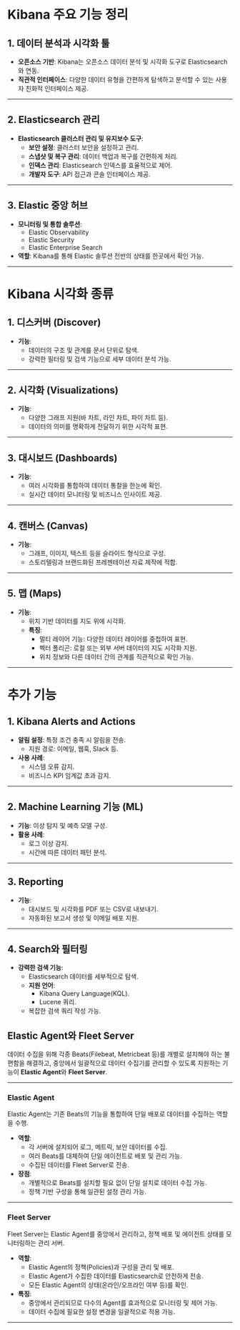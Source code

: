 # Kibana 주요 기능 정리

## 1. 데이터 분석과 시각화 툴
- **오픈소스 기반**: Kibana는 오픈소스 데이터 분석 및 시각화 도구로 Elasticsearch와 연동.
- **직관적 인터페이스**: 다양한 데이터 유형을 간편하게 탐색하고 분석할 수 있는 사용자 친화적 인터페이스 제공.

---

## 2. Elasticsearch 관리
- **Elasticsearch 클러스터 관리 및 유지보수 도구**:
  - **보안 설정**: 클러스터 보안을 설정하고 관리.
  - **스냅샷 및 복구 관리**: 데이터 백업과 복구를 간편하게 처리.
  - **인덱스 관리**: Elasticsearch 인덱스를 효율적으로 제어.
  - **개발자 도구**: API 접근과 콘솔 인터페이스 제공.

---

## 3. Elastic 중앙 허브
- **모니터링 및 통합 솔루션**:
  - Elastic Observability
  - Elastic Security
  - Elastic Enterprise Search
- **역할**: Kibana를 통해 Elastic 솔루션 전반의 상태를 한곳에서 확인 가능.

---

# Kibana 시각화 종류

## 1. 디스커버 (Discover)
- **기능**: 
  - 데이터의 구조 및 관계를 문서 단위로 탐색.
  - 강력한 필터링 및 검색 기능으로 세부 데이터 분석 가능.

---

## 2. 시각화 (Visualizations)
- **기능**:
  - 다양한 그래프 지원(바 차트, 라인 차트, 파이 차트 등).
  - 데이터의 의미를 명확하게 전달하기 위한 시각적 표현.

---

## 3. 대시보드 (Dashboards)
- **기능**:
  - 여러 시각화를 통합하여 데이터 통찰을 한눈에 확인.
  - 실시간 데이터 모니터링 및 비즈니스 인사이트 제공.

---

## 4. 캔버스 (Canvas)
- **기능**:
  - 그래프, 이미지, 텍스트 등을 슬라이드 형식으로 구성.
  - 스토리텔링과 브랜드화된 프레젠테이션 자료 제작에 적합.

---

## 5. 맵 (Maps)
- **기능**:
  - 위치 기반 데이터를 지도 위에 시각화.
  - **특징**:
    - 멀티 레이어 기능: 다양한 데이터 레이어를 중첩하여 표현.
    - 벡터 폴리곤: 로컬 또는 외부 서버 데이터의 지도 시각화 지원.
    - 위치 정보와 다른 데이터 간의 관계를 직관적으로 확인 가능.

---

# 추가 기능

## 1. Kibana Alerts and Actions
- **알림 설정**: 특정 조건 충족 시 알림을 전송.
  - 지원 경로: 이메일, 웹훅, Slack 등.
- **사용 사례**:
  - 시스템 오류 감지.
  - 비즈니스 KPI 임계값 초과 감지.

---

## 2. Machine Learning 기능 (ML)
- **기능**: 이상 탐지 및 예측 모델 구성.
- **활용 사례**:
  - 로그 이상 감지.
  - 시간에 따른 데이터 패턴 분석.

---

## 3. Reporting
- **기능**:
  - 대시보드 및 시각화를 PDF 또는 CSV로 내보내기.
  - 자동화된 보고서 생성 및 이메일 배포 지원.

---

## 4. Search와 필터링
- **강력한 검색 기능**:
  - Elasticsearch 데이터를 세부적으로 탐색.
  - **지원 언어**:
    - Kibana Query Language(KQL).
    - Lucene 쿼리.
  - 복잡한 검색 쿼리 작성 가능.



## Elastic Agent와 Fleet Server

데이터 수집을 위해 각종 Beats(Filebeat, Metricbeat 등)를 개별로 설치해야 하는 불편함을 해결하고, 중앙에서 일괄적으로 데이터 수집기를 관리할 수 있도록 지원하는 기능이 **Elastic Agent**와 **Fleet Server**.

---

### **Elastic Agent**

Elastic Agent는 기존 Beats의 기능을 통합하여 단일 배포로 데이터를 수집하는 역할을 수행.

- **역할**:
  - 각 서버에 설치되어 로그, 메트릭, 보안 데이터를 수집.
  - 여러 Beats를 대체하여 단일 에이전트로 배포 및 관리 가능.
  - 수집된 데이터를 Fleet Server로 전송.
- **장점**:
  - 개별적으로 Beats를 설치할 필요 없이 단일 설치로 데이터 수집 가능.
  - 정책 기반 구성을 통해 일관된 설정 관리 가능.

---

### **Fleet Server**

Fleet Server는 Elastic Agent를 중앙에서 관리하고, 정책 배포 및 에이전트 상태를 모니터링하는 관리 서버.

- **역할**:
  - Elastic Agent의 정책(Policies)과 구성을 관리 및 배포.
  - Elastic Agent가 수집한 데이터를 Elasticsearch로 안전하게 전송.
  - 모든 Elastic Agent의 상태(온라인/오프라인 여부 등)를 확인.
- **특징**:
  - 중앙에서 관리되므로 다수의 Agent를 효과적으로 모니터링 및 제어 가능.
  - 데이터 수집에 필요한 설정 변경을 일괄적으로 적용 가능.

---
